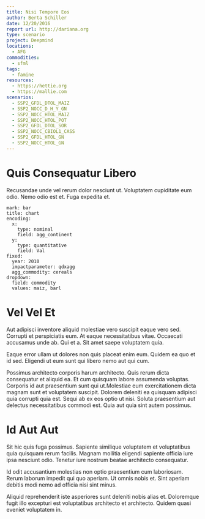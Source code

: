 ```yaml
---
title: Nisi Tempore Eos
author: Berta Schiller
date: 12/20/2016
report url: http://dariana.org
type: scenario
project: Deepmind
locations:
  - AFG
commodities:
  - sfml
tags:
  - famine
resources:
  - https://hettie.org
  - https://mallie.com
scenarios:
  - SSP2_GFDL_DTOL_MAIZ
  - SSP2_NOCC_D_H_Y_GN
  - SSP2_NOCC_HTOL_MAIZ
  - SSP2_NOCC_HTOL_POT
  - SSP2_GFDL_DTOL_SOR
  - SSP2_NOCC_CBIOL1_CASS
  - SSP2_GFDL_HTOL_GN
  - SSP2_NOCC_HTOL_GN
---
```

# Quis Consequatur Libero
Recusandae unde vel rerum dolor nesciunt ut. Voluptatem cupiditate eum odio. Nemo odio est et. Fuga expedita et.

```vis
mark: bar
title: chart
encoding:
  x:
    type: nominal
    field: agg_continent
  y:
    type: quantitative
    field: Val
fixed:
  year: 2010
  impactparameter: qdxagg
  agg_commodity: cereals
dropdown:
  field: commodity
  values: maiz, barl
```

# Vel Vel Et
Aut adipisci inventore aliquid molestiae vero suscipit eaque vero sed. Corrupti et perspiciatis eum. At eaque necessitatibus vitae. Occaecati accusamus unde ab. Qui et a. Sit amet saepe voluptatem quia.
 Eaque error ullam ut dolores non quis placeat enim eum. Quidem ea quo et id sed. Eligendi ut eum sunt qui libero nemo aut qui cum.
 Possimus architecto corporis harum architecto. Quis rerum dicta consequatur et aliquid ea. Et cum quisquam labore assumenda voluptas. Corporis id aut praesentium sunt qui ut.Molestiae eum exercitationem dicta magnam sunt et voluptatem suscipit. Dolorem deleniti ea quisquam adipisci quia corrupti quia est. Sequi ab ex eos optio ut nisi. Soluta praesentium aut delectus necessitatibus commodi est. Quia aut quia sint autem possimus.

# Id Aut Aut
Sit hic quis fuga possimus. Sapiente similique voluptatem et voluptatibus quia quisquam rerum facilis. Magnam mollitia eligendi sapiente officia iure ipsa nesciunt odio. Tenetur iure nostrum beatae architecto consequatur.
 Id odit accusantium molestias non optio praesentium cum laboriosam. Rerum laborum impedit qui quo aperiam. Ut omnis nobis et. Sint aperiam debitis modi nemo ad officia nisi sint minus.
 Aliquid reprehenderit iste asperiores sunt deleniti nobis alias et. Doloremque fugit illo excepturi est voluptatibus architecto et architecto. Quidem quasi eveniet voluptatem in.
